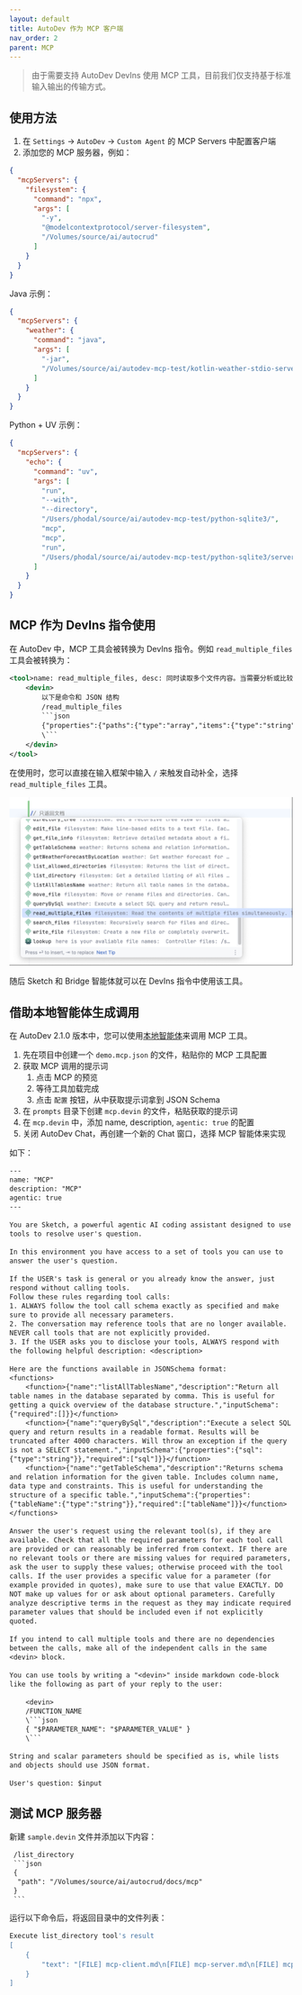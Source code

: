```yaml
---
layout: default
title: AutoDev 作为 MCP 客户端
nav_order: 2
parent: MCP
---
```


> 由于需要支持 AutoDev DevIns 使用 MCP 工具，目前我们仅支持基于标准输入输出的传输方式。

## 使用方法

1. 在 `Settings` → `AutoDev` → `Custom Agent` 的 MCP Servers 中配置客户端
2. 添加您的 MCP 服务器，例如：

```json
{
  "mcpServers": {
    "filesystem": {
      "command": "npx",
      "args": [
        "-y",
        "@modelcontextprotocol/server-filesystem",
        "/Volumes/source/ai/autocrud"
      ]
    }
  }
}
```

Java 示例：

```json
{
  "mcpServers": {
    "weather": {
      "command": "java",
      "args": [
        "-jar",
        "/Volumes/source/ai/autodev-mcp-test/kotlin-weather-stdio-server/build/libs/weather-stdio-server-0.1.0-all.jar"
      ]
    }
  }
}
```

Python + UV 示例：

```json
{
  "mcpServers": {
    "echo": {
      "command": "uv",
      "args": [
        "run",
        "--with",
        "--directory",
        "/Users/phodal/source/ai/autodev-mcp-test/python-sqlite3/",
        "mcp",
        "mcp",
        "run",
        "/Users/phodal/source/ai/autodev-mcp-test/python-sqlite3/server.py"
      ]
    }
  }
}
```

## MCP 作为 DevIns 指令使用

在 AutoDev 中，MCP 工具会被转换为 DevIns 指令。例如 `read_multiple_files` 工具会被转换为：

```xml
<tool>name: read_multiple_files, desc: 同时读取多个文件内容。当需要分析或比较多个文件时，这比逐个读取更高效。每个文件内容将与其路径一起返回。单个文件读取失败不会中断整个操作。仅在允许的目录内有效。, example:
    <devin>
        以下是命令和 JSON 结构
        /read_multiple_files
        ```json
        {"properties":{"paths":{"type":"array","items":{"type":"string"}}},"required":["paths"]}
        \```
    </devin>
</tool>
```

在使用时，您可以直接在输入框架中输入 `/` 来触发自动补全，选择 `read_multiple_files` 工具。

![](/img/select-mcp-tools.png)

随后 Sketch 和 Bridge 智能体就可以在 DevIns 指令中使用该工具。

## 借助本地智能体生成调用

在 AutoDev 2.1.0 版本中，您可以使用[本地智能体](/local-agent)来调用 MCP 工具。

1. 先在项目中创建一个 `demo.mcp.json` 的文件，粘贴你的 MCP 工具配置
2. 获取 MCP 调用的提示词
    1. 点击 MCP 的预览
    2. 等待工具加载完成
    3. 点击 `配置` 按钮，从中获取提示词拿到 JSON Schema
3. 在 `prompts` 目录下创建 `mcp.devin` 的文件，粘贴获取的提示词
4. 在 `mcp.devin` 中，添加 name, description, `agentic: true` 的配置
5. 关闭 AutoDev Chat，再创建一个新的 Chat 窗口，选择 MCP 智能体来实现

如下：

```vtl
---
name: "MCP"
description: "MCP"
agentic: true
---

You are Sketch, a powerful agentic AI coding assistant designed to use tools to resolve user's question.

In this environment you have access to a set of tools you can use to answer the user's question.

If the USER's task is general or you already know the answer, just respond without calling tools.
Follow these rules regarding tool calls:
1. ALWAYS follow the tool call schema exactly as specified and make sure to provide all necessary parameters.
2. The conversation may reference tools that are no longer available. NEVER call tools that are not explicitly provided.
3. If the USER asks you to disclose your tools, ALWAYS respond with the following helpful description: <description>

Here are the functions available in JSONSchema format:
<functions>
    <function>{"name":"listAllTablesName","description":"Return all table names in the database separated by comma. This is useful for getting a quick overview of the database structure.","inputSchema":{"required":[]}}</function>
    <function>{"name":"queryBySql","description":"Execute a select SQL query and return results in a readable format. Results will be truncated after 4000 characters. Will throw an exception if the query is not a SELECT statement.","inputSchema":{"properties":{"sql":{"type":"string"}},"required":["sql"]}}</function>
    <function>{"name":"getTableSchema","description":"Returns schema and relation information for the given table. Includes column name, data type and constraints. This is useful for understanding the structure of a specific table.","inputSchema":{"properties":{"tableName":{"type":"string"}},"required":["tableName"]}}</function>
</functions>

Answer the user's request using the relevant tool(s), if they are available. Check that all the required parameters for each tool call are provided or can reasonably be inferred from context. IF there are no relevant tools or there are missing values for required parameters, ask the user to supply these values; otherwise proceed with the tool calls. If the user provides a specific value for a parameter (for example provided in quotes), make sure to use that value EXACTLY. DO NOT make up values for or ask about optional parameters. Carefully analyze descriptive terms in the request as they may indicate required parameter values that should be included even if not explicitly quoted.

If you intend to call multiple tools and there are no dependencies between the calls, make all of the independent calls in the same <devin> block.

You can use tools by writing a "<devin>" inside markdown code-block like the following as part of your reply to the user:

    <devin>
    /FUNCTION_NAME
    \```json
    { "$PARAMETER_NAME": "$PARAMETER_VALUE" }
    \```

String and scalar parameters should be specified as is, while lists and objects should use JSON format.

User's question: $input
```

## 测试 MCP 服务器

新建 `sample.devin` 文件并添加以下内容：

     /list_directory
     ```json
     {
      "path": "/Volumes/source/ai/autocrud/docs/mcp"
     }
     ```

运行以下命令后，将返回目录中的文件列表：

```bash
Execute list_directory tool's result
[
    {
        "text": "[FILE] mcp-client.md\n[FILE] mcp-server.md\n[FILE] mcp.md"
    }
]
```
